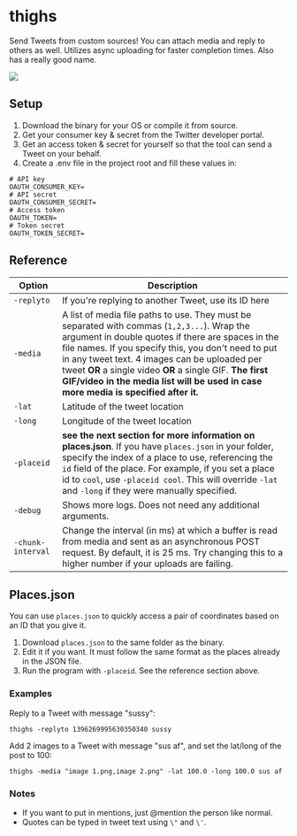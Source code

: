 # thighs

Send Tweets from custom sources! You can attach media and reply to others as well. Utilizes async uploading for faster completion times. Also has a really good name.

![](https://i.imgur.com/bmG2fsl.png)

## Setup

1. Download the binary for your OS or compile it from source.   
2. Get your consumer key & secret from the Twitter developer portal.
3. Get an access token & secret for yourself so that the tool can send a Tweet on your behalf.
4. Create a .env file in the project root and fill these values in:

```
# API key
OAUTH_CONSUMER_KEY=
# API secret
OAUTH_CONSUMER_SECRET=
# Access token
OAUTH_TOKEN=
# Token secret
OAUTH_TOKEN_SECRET=
```

## Reference

|Option|Description|
|-----|-----|
|`-replyto`|If you're replying to another Tweet, use its ID here|
|`-media`|A list of media file paths to use. They must be separated with commas (`1,2,3...`). Wrap the argument in double quotes if there are spaces in the file names. If you specify this, you don't need to put in any tweet text. 4 images can be uploaded per tweet **OR** a single video **OR** a single GIF. **The first GIF/video in the media list will be used in case more media is specified after it.**|
|`-lat`|Latitude of the tweet location|
|`-long`|Longitude of the tweet location|
|`-placeid`|**see the next section for more information on places.json**. If you have `places.json` in your folder, specify the index of a place to use, referencing the `id` field of the place. For example, if you set a place id to `cool`, use `-placeid cool`. This will override `-lat` and `-long` if they were manually specified.|
|`-debug`|Shows more logs. Does not need any additional arguments.|
|`-chunk-interval`|Change the interval (in ms) at which a buffer is read from media and sent as an asynchronous POST request. By default, it is 25 ms. Try changing this to a higher number if your uploads are failing.

## Places.json

You can use `places.json` to quickly access a pair of coordinates based on an ID that you give it.

1. Download `places.json` to the same folder as the binary.
2. Edit it if you want. It must follow the same format as the places already in the JSON file.
3. Run the program with `-placeid`. See the reference section above. 

### Examples

Reply to a Tweet with message "sussy":

`thighs -replyto 1396269995630350340 sussy`

Add 2 images to a Tweet with message "sus af", and set the lat/long of the post to 100:

`thighs -media "image 1.png,image 2.png" -lat 100.0 -long 100.0 sus af`

### Notes

- If you want to put in mentions, just @mention the person like normal.
- Quotes can be typed in tweet text using `\"` and `\'`.


